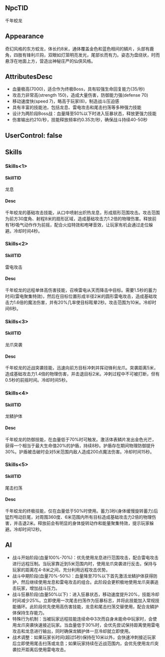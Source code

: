 
## NpcTID
千年蛟龙

## Appearance
奇幻风格的东方蛟龙，体长约8米，通体覆盖金色和蓝色相间的鳞片，头部有鹿角，四肢有锋利爪钩，双眼如灯笼明亮发光，尾部长而有力。姿态为盘绕状，时而悬浮在地面上方，营造出神秘庄严的仙侠风格。

## AttributesDesc
- 血量极高(7000)，适合作为终极Boss，具有较强生命回复能力(35/秒)
- 攻击力非常高(strength 150)，造成大量伤害，防御能力强(defense 70)
- 移动速度快(speed 7)，略高于玩家(6)，制造战斗压迫感
- 具有丰富的技能池，包括龙息、雷电攻击和尾击扫荡等多种强力技能
- 设计为两阶段Boss战：血量降至50%以下时进入狂暴状态，释放更强力技能
- 伤害输出约210/秒，技能释放频率约0.35次/秒，确保战斗持续40-50秒

## UserControl: false

## Skills
### Skills<1>
#### SkillTID
龙息
#### Desc
千年蛟龙的基础攻击技能，从口中喷射出炽热龙息，形成扇形范围攻击。攻击范围为前方30度角、射程8米的扇形区域，造成基础攻击力1.2倍的物理伤害。释放前有1秒吸气动作作为前摇，配合火焰特效和咆哮音效，让玩家有机会通过走位躲避。冷却时间4秒。
### Skills<2>
#### SkillTID
雷电攻击
#### Desc
千年蛟龙的远程单体高伤害技能，召唤雷电从天而降击中目标。需要1.5秒的蓄力时间(雷电聚集特效)，然后在目标位置形成半径2米的圆形雷电攻击，造成基础攻击力1.6倍的魔法伤害，并有20%几率使目标眩晕2秒。攻击范围为10米。冷却时间6秒。
### Skills<3>
#### SkillTID
龙爪突袭
#### Desc
千年蛟龙的近战突袭技能，迅速向前方目标冲刺并挥动锋利龙爪。突袭距离5米，造成基础攻击力1.4倍的物理伤害，并击退目标2米。冲刺过程中不可被打断，但有0.5秒的前摇时间。冷却时间5秒。
### Skills<4>
#### SkillTID
龙鳞护体
#### Desc
千年蛟龙的防御技能，在血量低于70%时可触发。激活体表鳞片发出金色光芒，获得一个相当于最大生命值20%的护盾，持续8秒。护盾存在期间物理防御提升30%。护盾被击破时会对5米范围内敌人造成200点魔法伤害。冷却时间15秒。
### Skills<5>
#### SkillTID
尾击扫荡
#### Desc
千年蛟龙的终极技能，仅在血量低于50%时使用。蓄力3秒(身体缓慢旋转蓄力)后猛烈甩动巨尾，对周围360度、6米范围内所有目标造成基础攻击力2倍的物理伤害，并击退2米。释放前会有明显的身体旋转动作和能量聚集特效，提示玩家躲避。冷却时间12秒。

## AI
- 战斗开始阶段(血量100%-70%)：优先使用龙息进行范围攻击，配合雷电攻击进行远程压制。当玩家靠近到5米范围内时，使用龙爪突袭进行反击。保持与玩家的距离在4-8米之间，充分利用远程攻击优势。
- 战斗中期阶段(血量70%-50%)：血量降至70%以下首先激活龙鳞护体获得防护，然后继续使用龙息和雷电攻击的组合。此阶段会更积极地使用龙爪突袭追击玩家，增加战斗压力。
- 战斗狂暴阶段(血量50%以下)：进入狂暴状态，移动速度提升20%，技能冷却时间减少25%。立即使用一次尾击扫荡作为狂暴标志，并将此技能加入常规技能循环。此阶段优先使用高伤害技能，龙息和尾击扫荡交替使用，配合龙鳞护体保持生存能力。
- 特殊行为机制：当被玩家远程技能连续命中3次而自身未能命中玩家时，会使用龙爪突袭快速接近玩家。当血量低于30%时，会优先尝试保持距离使用雷电攻击和龙息进行输出，同时确保龙鳞护体一旦冷却就立即使用。
- 战术调整：如果玩家长时间(超过5秒)保持在10米以外，会快速冲刺接近玩家后立即使用尾击扫荡或龙息；如果玩家持续在近战范围内，会优先使用龙爪突袭拉开距离后使用雷电攻击。
